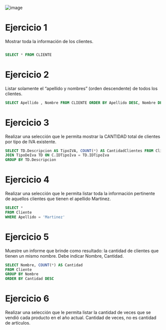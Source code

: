 ![image](https://github.com/user-attachments/assets/2b7b7130-80ab-42c5-ad20-336613ef9574)

# Ejercicio 1
Mostrar toda la información de los clientes.

```sql

SELECT * FROM CLIENTE

```

# Ejercicio 2
Listar solamente el “apellido y nombres” (orden descendente) de todos los clientes.

```sql
SELECT Apellido , Nombre FROM CLIENTE ORDER BY Apellido DESC, Nombre DESC
```

# Ejercicio 3
Realizar una selección que le permita mostrar la CANTIDAD total de clientes por tipo de IVA existente.

```sql
SELECT TD.Descripcion AS TipoIVA, COUNT(*) AS CantidadClientes FROM Cliente C
JOIN TipoDeIva TD ON C.IDTipoIva = TD.IDTipoIva
GROUP BY TD.Descripcion

```

# Ejercicio 4
Realizar una selección que le permita listar toda la información pertinente de aquellos clientes que tienen
el apellido Martinez.

```sql
SELECT *
FROM Cliente
WHERE Apellido = 'Martinez'

```
# Ejercicio 5
Muestre un informe que brinde como resultado: la cantidad de clientes que tienen un mismo nombre.
Debe indicar Nombre, Cantidad.

```sql
SELECT Nombre, COUNT(*) AS Cantidad
FROM Cliente
GROUP BY Nombre
ORDER BY Cantidad DESC
```

# Ejercicio 6
Realizar una selección que le permita listar la cantidad de veces que se vendió cada producto en el año
actual. Cantidad de veces, no es cantidad de artículos.

```sql

```
